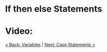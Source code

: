 # If then else Statements

# Video:

[< Back: Variables](https://sxcdennis.github.io/basic-shell-scripting/Variables "Variables") | [Next: Case Statements >](https://sxcdennis.github.io/basic-shell-scripting/Case%20Statements "Case Statements")
